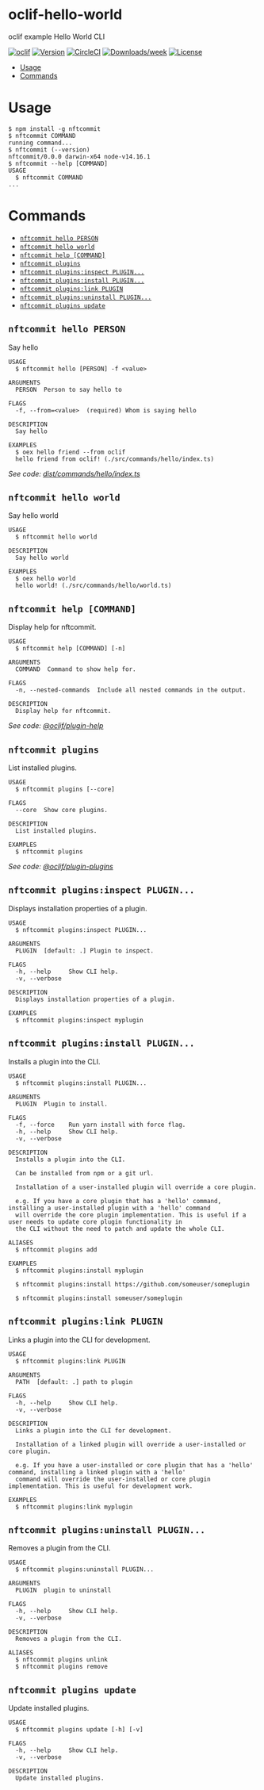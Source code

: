 oclif-hello-world
=================

oclif example Hello World CLI

[![oclif](https://img.shields.io/badge/cli-oclif-brightgreen.svg)](https://oclif.io)
[![Version](https://img.shields.io/npm/v/oclif-hello-world.svg)](https://npmjs.org/package/oclif-hello-world)
[![CircleCI](https://circleci.com/gh/oclif/hello-world/tree/main.svg?style=shield)](https://circleci.com/gh/oclif/hello-world/tree/main)
[![Downloads/week](https://img.shields.io/npm/dw/oclif-hello-world.svg)](https://npmjs.org/package/oclif-hello-world)
[![License](https://img.shields.io/npm/l/oclif-hello-world.svg)](https://github.com/oclif/hello-world/blob/main/package.json)

<!-- toc -->
* [Usage](#usage)
* [Commands](#commands)
<!-- tocstop -->
# Usage
<!-- usage -->
```sh-session
$ npm install -g nftcommit
$ nftcommit COMMAND
running command...
$ nftcommit (--version)
nftcommit/0.0.0 darwin-x64 node-v14.16.1
$ nftcommit --help [COMMAND]
USAGE
  $ nftcommit COMMAND
...
```
<!-- usagestop -->
# Commands
<!-- commands -->
* [`nftcommit hello PERSON`](#nftcommit-hello-person)
* [`nftcommit hello world`](#nftcommit-hello-world)
* [`nftcommit help [COMMAND]`](#nftcommit-help-command)
* [`nftcommit plugins`](#nftcommit-plugins)
* [`nftcommit plugins:inspect PLUGIN...`](#nftcommit-pluginsinspect-plugin)
* [`nftcommit plugins:install PLUGIN...`](#nftcommit-pluginsinstall-plugin)
* [`nftcommit plugins:link PLUGIN`](#nftcommit-pluginslink-plugin)
* [`nftcommit plugins:uninstall PLUGIN...`](#nftcommit-pluginsuninstall-plugin)
* [`nftcommit plugins update`](#nftcommit-plugins-update)

## `nftcommit hello PERSON`

Say hello

```
USAGE
  $ nftcommit hello [PERSON] -f <value>

ARGUMENTS
  PERSON  Person to say hello to

FLAGS
  -f, --from=<value>  (required) Whom is saying hello

DESCRIPTION
  Say hello

EXAMPLES
  $ oex hello friend --from oclif
  hello friend from oclif! (./src/commands/hello/index.ts)
```

_See code: [dist/commands/hello/index.ts](https://github.com/augustovicente/nft-commit/blob/v0.0.0/dist/commands/hello/index.ts)_

## `nftcommit hello world`

Say hello world

```
USAGE
  $ nftcommit hello world

DESCRIPTION
  Say hello world

EXAMPLES
  $ oex hello world
  hello world! (./src/commands/hello/world.ts)
```

## `nftcommit help [COMMAND]`

Display help for nftcommit.

```
USAGE
  $ nftcommit help [COMMAND] [-n]

ARGUMENTS
  COMMAND  Command to show help for.

FLAGS
  -n, --nested-commands  Include all nested commands in the output.

DESCRIPTION
  Display help for nftcommit.
```

_See code: [@oclif/plugin-help](https://github.com/oclif/plugin-help/blob/v5.1.10/src/commands/help.ts)_

## `nftcommit plugins`

List installed plugins.

```
USAGE
  $ nftcommit plugins [--core]

FLAGS
  --core  Show core plugins.

DESCRIPTION
  List installed plugins.

EXAMPLES
  $ nftcommit plugins
```

_See code: [@oclif/plugin-plugins](https://github.com/oclif/plugin-plugins/blob/v2.0.11/src/commands/plugins/index.ts)_

## `nftcommit plugins:inspect PLUGIN...`

Displays installation properties of a plugin.

```
USAGE
  $ nftcommit plugins:inspect PLUGIN...

ARGUMENTS
  PLUGIN  [default: .] Plugin to inspect.

FLAGS
  -h, --help     Show CLI help.
  -v, --verbose

DESCRIPTION
  Displays installation properties of a plugin.

EXAMPLES
  $ nftcommit plugins:inspect myplugin
```

## `nftcommit plugins:install PLUGIN...`

Installs a plugin into the CLI.

```
USAGE
  $ nftcommit plugins:install PLUGIN...

ARGUMENTS
  PLUGIN  Plugin to install.

FLAGS
  -f, --force    Run yarn install with force flag.
  -h, --help     Show CLI help.
  -v, --verbose

DESCRIPTION
  Installs a plugin into the CLI.

  Can be installed from npm or a git url.

  Installation of a user-installed plugin will override a core plugin.

  e.g. If you have a core plugin that has a 'hello' command, installing a user-installed plugin with a 'hello' command
  will override the core plugin implementation. This is useful if a user needs to update core plugin functionality in
  the CLI without the need to patch and update the whole CLI.

ALIASES
  $ nftcommit plugins add

EXAMPLES
  $ nftcommit plugins:install myplugin 

  $ nftcommit plugins:install https://github.com/someuser/someplugin

  $ nftcommit plugins:install someuser/someplugin
```

## `nftcommit plugins:link PLUGIN`

Links a plugin into the CLI for development.

```
USAGE
  $ nftcommit plugins:link PLUGIN

ARGUMENTS
  PATH  [default: .] path to plugin

FLAGS
  -h, --help     Show CLI help.
  -v, --verbose

DESCRIPTION
  Links a plugin into the CLI for development.

  Installation of a linked plugin will override a user-installed or core plugin.

  e.g. If you have a user-installed or core plugin that has a 'hello' command, installing a linked plugin with a 'hello'
  command will override the user-installed or core plugin implementation. This is useful for development work.

EXAMPLES
  $ nftcommit plugins:link myplugin
```

## `nftcommit plugins:uninstall PLUGIN...`

Removes a plugin from the CLI.

```
USAGE
  $ nftcommit plugins:uninstall PLUGIN...

ARGUMENTS
  PLUGIN  plugin to uninstall

FLAGS
  -h, --help     Show CLI help.
  -v, --verbose

DESCRIPTION
  Removes a plugin from the CLI.

ALIASES
  $ nftcommit plugins unlink
  $ nftcommit plugins remove
```

## `nftcommit plugins update`

Update installed plugins.

```
USAGE
  $ nftcommit plugins update [-h] [-v]

FLAGS
  -h, --help     Show CLI help.
  -v, --verbose

DESCRIPTION
  Update installed plugins.
```
<!-- commandsstop -->
